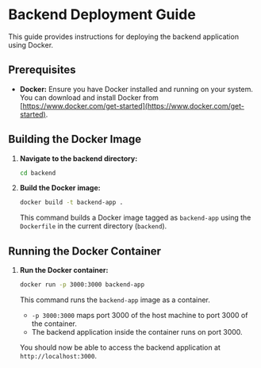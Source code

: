 # Backend Deployment Guide

This guide provides instructions for deploying the backend application using Docker.

## Prerequisites

- **Docker:** Ensure you have Docker installed and running on your system. You can download and install Docker from [https://www.docker.com/get-started](https://www.docker.com/get-started).

## Building the Docker Image

1.  **Navigate to the backend directory:**
    ```bash
    cd backend
    ```

2.  **Build the Docker image:**
    ```bash
    docker build -t backend-app .
    ```
    This command builds a Docker image tagged as `backend-app` using the `Dockerfile` in the current directory (`backend`).

## Running the Docker Container

1.  **Run the Docker container:**
    ```bash
    docker run -p 3000:3000 backend-app
    ```
    This command runs the `backend-app` image as a container.
    -   `-p 3000:3000` maps port 3000 of the host machine to port 3000 of the container.
    -   The backend application inside the container runs on port 3000.

    You should now be able to access the backend application at `http://localhost:3000`.
